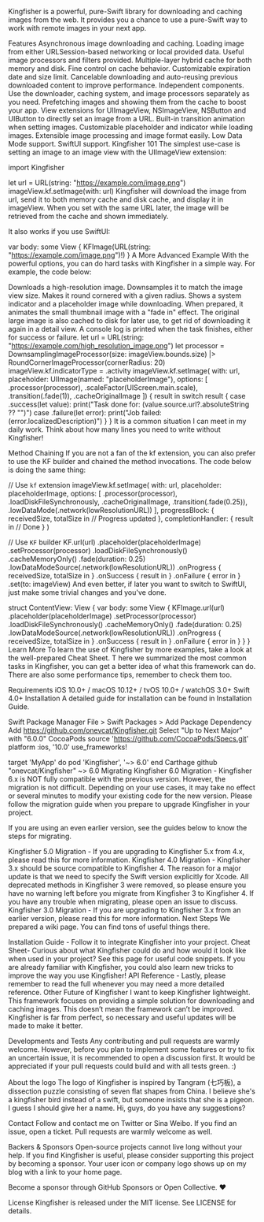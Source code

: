 Kingfisher is a powerful, pure-Swift library for downloading and caching images from the web. It provides you a chance to use a pure-Swift way to work with remote images in your next app.

Features
 Asynchronous image downloading and caching.
 Loading image from either URLSession-based networking or local provided data.
 Useful image processors and filters provided.
 Multiple-layer hybrid cache for both memory and disk.
 Fine control on cache behavior. Customizable expiration date and size limit.
 Cancelable downloading and auto-reusing previous downloaded content to improve performance.
 Independent components. Use the downloader, caching system, and image processors separately as you need.
 Prefetching images and showing them from the cache to boost your app.
 View extensions for UIImageView, NSImageView, NSButton and UIButton to directly set an image from a URL.
 Built-in transition animation when setting images.
 Customizable placeholder and indicator while loading images.
 Extensible image processing and image format easily.
 Low Data Mode support.
 SwiftUI support.
Kingfisher 101
The simplest use-case is setting an image to an image view with the UIImageView extension:

import Kingfisher

let url = URL(string: "https://example.com/image.png")
imageView.kf.setImage(with: url)
Kingfisher will download the image from url, send it to both memory cache and disk cache, and display it in imageView. When you set with the same URL later, the image will be retrieved from the cache and shown immediately.

It also works if you use SwiftUI:

var body: some View {
    KFImage(URL(string: "https://example.com/image.png")!)
}
A More Advanced Example
With the powerful options, you can do hard tasks with Kingfisher in a simple way. For example, the code below:

Downloads a high-resolution image.
Downsamples it to match the image view size.
Makes it round cornered with a given radius.
Shows a system indicator and a placeholder image while downloading.
When prepared, it animates the small thumbnail image with a "fade in" effect.
The original large image is also cached to disk for later use, to get rid of downloading it again in a detail view.
A console log is printed when the task finishes, either for success or failure.
let url = URL(string: "https://example.com/high_resolution_image.png")
let processor = DownsamplingImageProcessor(size: imageView.bounds.size)
             |> RoundCornerImageProcessor(cornerRadius: 20)
imageView.kf.indicatorType = .activity
imageView.kf.setImage(
    with: url,
    placeholder: UIImage(named: "placeholderImage"),
    options: [
        .processor(processor),
        .scaleFactor(UIScreen.main.scale),
        .transition(.fade(1)),
        .cacheOriginalImage
    ])
{
    result in
    switch result {
    case .success(let value):
        print("Task done for: \(value.source.url?.absoluteString ?? "")")
    case .failure(let error):
        print("Job failed: \(error.localizedDescription)")
    }
}
It is a common situation I can meet in my daily work. Think about how many lines you need to write without Kingfisher!

Method Chaining
If you are not a fan of the kf extension, you can also prefer to use the KF builder and chained the method invocations. The code below is doing the same thing:

// Use `kf` extension
imageView.kf.setImage(
    with: url,
    placeholder: placeholderImage,
    options: [
        .processor(processor),
        .loadDiskFileSynchronously,
        .cacheOriginalImage,
        .transition(.fade(0.25)),
        .lowDataMode(.network(lowResolutionURL))
    ],
    progressBlock: { receivedSize, totalSize in
        // Progress updated
    },
    completionHandler: { result in
        // Done
    }
)

// Use `KF` builder
KF.url(url)
  .placeholder(placeholderImage)
  .setProcessor(processor)
  .loadDiskFileSynchronously()
  .cacheMemoryOnly()
  .fade(duration: 0.25)
  .lowDataModeSource(.network(lowResolutionURL))
  .onProgress { receivedSize, totalSize in  }
  .onSuccess { result in  }
  .onFailure { error in }
  .set(to: imageView)
And even better, if later you want to switch to SwiftUI, just make some trivial changes and you've done.

struct ContentView: View {
    var body: some View {
        KFImage.url(url)
          .placeholder(placeholderImage)
          .setProcessor(processor)
          .loadDiskFileSynchronously()
          .cacheMemoryOnly()
          .fade(duration: 0.25)
          .lowDataModeSource(.network(lowResolutionURL))
          .onProgress { receivedSize, totalSize in  }
          .onSuccess { result in  }
          .onFailure { error in }
    }
}
Learn More
To learn the use of Kingfisher by more examples, take a look at the well-prepared Cheat Sheet. T here we summarized the most common tasks in Kingfisher, you can get a better idea of what this framework can do. There are also some performance tips, remember to check them too.

Requirements
iOS 10.0+ / macOS 10.12+ / tvOS 10.0+ / watchOS 3.0+
Swift 4.0+
Installation
A detailed guide for installation can be found in Installation Guide.

Swift Package Manager
File > Swift Packages > Add Package Dependency
Add https://github.com/onevcat/Kingfisher.git
Select "Up to Next Major" with "6.0.0"
CocoaPods
source 'https://github.com/CocoaPods/Specs.git'
platform :ios, '10.0'
use_frameworks!

target 'MyApp' do
  pod 'Kingfisher', '~> 6.0'
end
Carthage
github "onevcat/Kingfisher" ~> 6.0
Migrating
Kingfisher 6.0 Migration - Kingfisher 6.x is NOT fully compatible with the previous version. However, the migration is not difficult. Depending on your use cases, it may take no effect or several minutes to modify your existing code for the new version. Please follow the migration guide when you prepare to upgrade Kingfisher in your project.

If you are using an even earlier version, see the guides below to know the steps for migrating.

Kingfisher 5.0 Migration - If you are upgrading to Kingfisher 5.x from 4.x, please read this for more information.
Kingfisher 4.0 Migration - Kingfisher 3.x should be source compatible to Kingfisher 4. The reason for a major update is that we need to specify the Swift version explicitly for Xcode. All deprecated methods in Kingfisher 3 were removed, so please ensure you have no warning left before you migrate from Kingfisher 3 to Kingfisher 4. If you have any trouble when migrating, please open an issue to discuss.
Kingfisher 3.0 Migration - If you are upgrading to Kingfisher 3.x from an earlier version, please read this for more information.
Next Steps
We prepared a wiki page. You can find tons of useful things there.

Installation Guide - Follow it to integrate Kingfisher into your project.
Cheat Sheet- Curious about what Kingfisher could do and how would it look like when used in your project? See this page for useful code snippets. If you are already familiar with Kingfisher, you could also learn new tricks to improve the way you use Kingfisher!
API Reference - Lastly, please remember to read the full whenever you may need a more detailed reference.
Other
Future of Kingfisher
I want to keep Kingfisher lightweight. This framework focuses on providing a simple solution for downloading and caching images. This doesn’t mean the framework can’t be improved. Kingfisher is far from perfect, so necessary and useful updates will be made to make it better.

Developments and Tests
Any contributing and pull requests are warmly welcome. However, before you plan to implement some features or try to fix an uncertain issue, it is recommended to open a discussion first. It would be appreciated if your pull requests could build and with all tests green. :)

About the logo
The logo of Kingfisher is inspired by Tangram (七巧板), a dissection puzzle consisting of seven flat shapes from China. I believe she's a kingfisher bird instead of a swift, but someone insists that she is a pigeon. I guess I should give her a name. Hi, guys, do you have any suggestions?

Contact
Follow and contact me on Twitter or Sina Weibo. If you find an issue, open a ticket. Pull requests are warmly welcome as well.

Backers & Sponsors
Open-source projects cannot live long without your help. If you find Kingfisher is useful, please consider supporting this project by becoming a sponsor. Your user icon or company logo shows up on my blog with a link to your home page.

Become a sponsor through GitHub Sponsors or Open Collective. ❤️

License
Kingfisher is released under the MIT license. See LICENSE for details.
